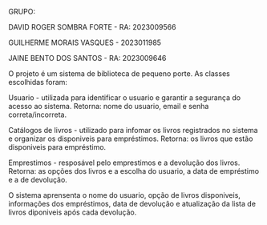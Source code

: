 GRUPO:

DAVID ROGER SOMBRA FORTE - RA: 2023009566

GUILHERME MORAIS VASQUES - 2023011985

JAINE BENTO DOS SANTOS - RA: 2023009646

O projeto é um sistema de biblioteca de pequeno porte.
As classes escolhidas foram:

Usuario - utilizada para identificar o usuario e garantir a segurança do acesso ao sistema.
Retorna: nome do usuario, email e senha correta/incorreta.

Catálogos de livros - utilizado para infomar os livros registrados no sistema e organizar os disponiveis para empréstimos.
Retorna: os livros que estão disponiveis para empréstimo.

Emprestimos - resposável pelo emprestimos e a devolução dos livros.
Retorna: as opções dos livros e a escolha do usuario, a data de empréstimo e a de devolução.

O sistema aprensenta o nome do usuario, opção de livros disponiveis, informações dos empréstimos, data de devolução e atualização da lista 
de livros diponiveis após cada devolução.
